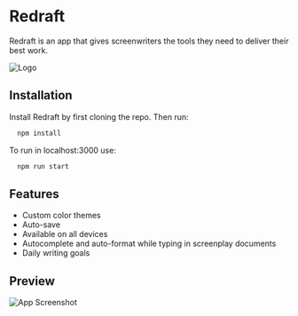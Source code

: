 
# Redraft

Redraft is an app that gives screenwriters the tools they need to deliver their best work.


![Logo](https://firebasestorage.googleapis.com/v0/b/writing-136ac.appspot.com/o/logo512.png?alt=media&token=8c8cdc12-c346-4fdb-b349-7b7072a62732)

    
## Installation 

Install Redraft by first cloning the repo. Then run:

```bash 
  npm install
```

To run in localhost:3000 use:

```bash 
  npm run start
```
    
## Features

- Custom color themes
- Auto-save 
- Available on all devices
- Autocomplete and auto-format while typing in screenplay documents
- Daily writing goals

  
## Preview

![App Screenshot](https://firebasestorage.googleapis.com/v0/b/writing-136ac.appspot.com/o/dark.png?alt=media&token=a0bc5acd-7950-4998-b106-7fbada394e95)

  